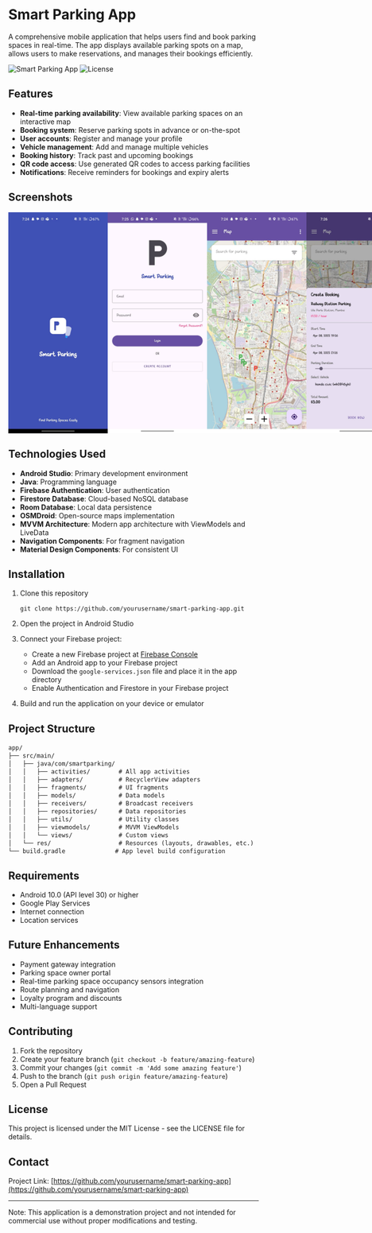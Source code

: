 # Smart Parking App

A comprehensive mobile application that helps users find and book parking spaces in real-time. The app displays available parking spots on a map, allows users to make reservations, and manages their bookings efficiently.

![Smart Parking App](https://img.shields.io/badge/Android-Smart%20Parking-3F51B5)
![License](https://img.shields.io/badge/License-MIT-green.svg)

## Features

- **Real-time parking availability**: View available parking spaces on an interactive map
- **Booking system**: Reserve parking spots in advance or on-the-spot
- **User accounts**: Register and manage your profile
- **Vehicle management**: Add and manage multiple vehicles
- **Booking history**: Track past and upcoming bookings
- **QR code access**: Use generated QR codes to access parking facilities
- **Notifications**: Receive reminders for bookings and expiry alerts

## Screenshots

<div style="display: flex; justify-content: space-between;">
  <img src="screenshots/Splash_Screen.jpg" width="200" alt="Splash Screen">
  <img src="screenshots/Login.jpg" width="200" alt="Login Screen">
  <img src="screenshots/Map.jpg" width="200" alt="Map View">
  <img src="screenshots/Book_Space.jpg" width="200" alt="Book Space">
  <img src="screenshots/Booking_Details.jpg" width="200" alt="Booking Details">
  <img src="screenshots/Notification.jpg" width="200" alt="Notification">
</div>

## Technologies Used

- **Android Studio**: Primary development environment
- **Java**: Programming language
- **Firebase Authentication**: User authentication
- **Firestore Database**: Cloud-based NoSQL database
- **Room Database**: Local data persistence
- **OSMDroid**: Open-source maps implementation
- **MVVM Architecture**: Modern app architecture with ViewModels and LiveData
- **Navigation Components**: For fragment navigation
- **Material Design Components**: For consistent UI

## Installation

1. Clone this repository
   ```
   git clone https://github.com/yourusername/smart-parking-app.git
   ```

2. Open the project in Android Studio

3. Connect your Firebase project:
   - Create a new Firebase project at [Firebase Console](https://console.firebase.google.com/)
   - Add an Android app to your Firebase project
   - Download the `google-services.json` file and place it in the app directory
   - Enable Authentication and Firestore in your Firebase project

4. Build and run the application on your device or emulator

## Project Structure

```
app/
├── src/main/
│   ├── java/com/smartparking/
│   │   ├── activities/        # All app activities
│   │   ├── adapters/          # RecyclerView adapters
│   │   ├── fragments/         # UI fragments
│   │   ├── models/            # Data models
│   │   ├── receivers/         # Broadcast receivers
│   │   ├── repositories/      # Data repositories
│   │   ├── utils/             # Utility classes
│   │   ├── viewmodels/        # MVVM ViewModels
│   │   └── views/             # Custom views
│   └── res/                   # Resources (layouts, drawables, etc.)
└── build.gradle              # App level build configuration
```

## Requirements

- Android 10.0 (API level 30) or higher
- Google Play Services
- Internet connection
- Location services

## Future Enhancements

- Payment gateway integration
- Parking space owner portal
- Real-time parking space occupancy sensors integration
- Route planning and navigation
- Loyalty program and discounts
- Multi-language support

## Contributing

1. Fork the repository
2. Create your feature branch (`git checkout -b feature/amazing-feature`)
3. Commit your changes (`git commit -m 'Add some amazing feature'`)
4. Push to the branch (`git push origin feature/amazing-feature`)
5. Open a Pull Request

## License

This project is licensed under the MIT License - see the LICENSE file for details.

## Contact

Project Link: [https://github.com/yourusername/smart-parking-app](https://github.com/yourusername/smart-parking-app)

---

Note: This application is a demonstration project and not intended for commercial use without proper modifications and testing.
